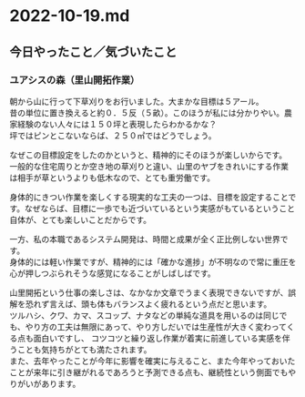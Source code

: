 # 2022-10-19.md  

## 今日やったこと／気づいたこと

### ユアシスの森（里山開拓作業）  

朝から山に行って下草刈りをお行いました。大まかな目標は５アール。  
昔の単位に置き換えると約０．５反（５畝）。このほうが私には分かりやい。農家経験のない人々には１５０坪と表現したらわかるかな？  
坪ではピンとこないならば、２５０㎡ではどうでしょう。  

なぜこの目標設定をしたのかというと、精神的にそのほうが楽しいからです。  
一般的な住宅周りとか空き地の草刈りと違い、山里のヤブをきれいにする作業は相手が草というよりも低木なので、とても重労働です。  

身体的にきつい作業を楽しくする現実的な工夫の一つは、目標を設定することです。なぜならば、目標に一歩でも近づいているという実感がもているということ自体が、とても楽しいことだからです。  


一方、私の本職であるシステム開発は、時間と成果が全く正比例しない世界です。  
身体的には軽い作業ですが、精神的には「確かな進捗」が不明なので常に重圧を心が押しつぶられそうな感覚になることがしばしばです。  

山里開拓という仕事の楽しさは、なかなか文章でうまく表現できないですが、誤解を恐れず言えば、頭も体もバランスよく疲れるという点だと思います。  
ツルハシ、クワ、カマ、スコップ、ナタなどの単純な道具を用いるのは同じでも、やり方の工夫は無限にあって、やり方しだいでは生産性が大きく変わってくる点も面白いですし、
コツコツと繰り返し作業が着実に前進している実感を伴うことも気持ちがとても満たされます。  
また、去年やったことが今年に影響を確実に与えること、また今年やっておいたことが来年に引き継がれるであろうと予測できる点も、継続性という側面でもやりがいがあります。
